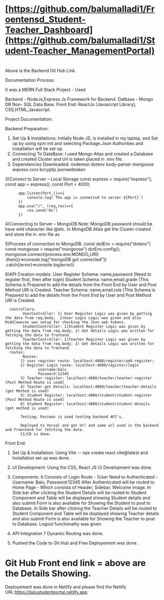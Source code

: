 # [https://github.com/balumalladi1/Froentensd_Student-Teacher_Dashboard](https://github.com/balumalladi1/Student-Teacher_ManagementPortal)

#
Above is the Backend Git Hub Link.

Documentation Process:

It was a MERN Full Stack Project - Used 

Backend - NodeJs,Express Js Framework for Backend.
Datbase - Mongo DB Non- SQL Data Base. 
Front End: ReactJs (Javascript Library), CSS,HTML,Javascript. 



Project Documentation:

Backend Preparation:

1) Set Up & Installations: Initially Node JS, is installed in my laptop, and Set up by using npm init and selecting Package.Json Authorities and installation will be set up.
2) Connecting To DataBase: I used Mongo Atlas and created a Database and created Cluster and Url is taken placed in .env file.
3) Dependencies Downloaded: 
            nodemon 
            dotenv
            body-parser 
            mongoose 
            express 
            cors 
            bcryptjs 
            jsonwebtoken 

3)Connect to Server – Local Storage 
          const express = require("express");
          const app = express();
          const Port = 4000; 
          
          app.listen(Port,()=>{
              console.log(`The app is connected to server ${Port}`)
          })
          app.use("/", (req,res)=>{
              res.send("Hi")
          })


4)Connecting to Server – MongoDB
          Note: MongoDB password should be have wild character like @etc.
          In MongoDB Atlas get the Cluster created and store the in .env file as

5)Procees of connection to MongoDB.
        const dotEnv = require("dotenv") 
        const mongoose = require("mongoose")
        dotEnv.config();
        mongoose.connect(process.env.MONGO_URI)
            .then(()=>console.log("mongoDB got connected"))
            .catch((error)=>console.log(error))


6)API Creation
      models:
          	User Register Schema: name,password (Need to register first, then after login)
            Student Schema: name,email,grade (This Schema is Prepared to add the details from the Front End by User and Post Method URI is Created.
            Teacher Schema: name,email,role (This Schema is Prepared to add the details from the Front End by User and Post Method URI is Created.
          	
      controllers:
            UserController: 1) User Register Logic was given by getting the data from req.body;  2)User Login Logic was given and also Middlewares was setup for checking the Json web tokens.
            StudentController: 1)Student Register Logic was given by getting the data from req.body; 2) Get details Logic was written for fetching the data to frontend. 
            TeacherController: 1)Teacher Register Logic was given by getting the data from req.body; 2) Get details Logic was written for fetching the data to frontend. 
      routes:
      	    Routes: 
           1) user register route: localhost:4000/register/add-register;
           2) Register Login route: localhost:4000/register/login 
                   username:balu 
                   Password:12345 
           3) Teacher register: localhost:4000/teacher/teacher-register  (Post Method Route is used)
           4) Teacher get Details: localhost:4000/teacher/teacher-details  (get Method is used)
           5) Student Register: localhost:4000/student/student-register (Post Method Route is used)
           6) Student Register: localhost:4000/student/student-details  (get method is used)

           Testing: Postman is used testing backend API's. 

           Deployed to Versal and got Url and same url used in the backend and Froentend for fetching the data. 
           CI/CD is done. 

Front End:

1) Set Up & Installation: Using Vite -- npx create react vite@latest and Installation set up was done .

2) UI Development: Using the CSS, React JS UI Development was done.
3) Components:
       It Consists of Login Route - (User Need to Authenticated - Username: Balu, Password:12345
       After Authenticated will be routed to Home Page - Which consists of Header, Sidebar, Welcome Image.
       In Side bar after clicking the Student Details will be routed to Student Component and Table will be displayed showing Student details and also submit Form is also available for Showing the
   Student to post to Database.
       In Side bar after clicking the Teacher Details will be routed to Student Component and Table will be displayed showing Teacher details and also submit Form is also available for Showing the
   Teacher to post to Database.
        Logout functionality was given.

4) API Integration 7 Dynamic Routing was done.
5) Pushed the Code to Git Hub and Free Deployement was done.


# Git Hub Front end link = above are the Details Showing.

Deployement was done in Netlify and please find the Netlify URL:https://balustudentportal.netlify.app
       
	


